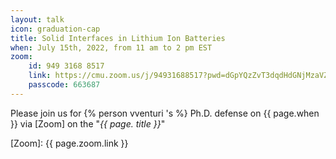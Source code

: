 ```yaml
---
layout: talk
icon: graduation-cap
title: Solid Interfaces in Lithium Ion Batteries
when: July 15th, 2022, from 11 am to 2 pm EST
zoom:
    id: 949 3168 8517
    link: https://cmu.zoom.us/j/94931688517?pwd=dGpYQzZvT3dqdHdGNjMzaVZ3QnFLUT09
    passcode: 663687
---
```



Please join us for {% person vventuri 's %} Ph.D. defense on {{ page.when }} via [Zoom] on the "*{{ page. title }}*"

[Zoom]: {{ page.zoom.link }}
